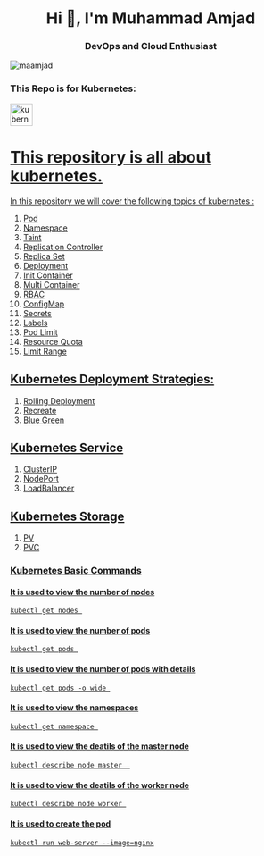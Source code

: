 <h1 align="center">Hi 👋, I'm Muhammad Amjad</h1>
<h3 align="center">DevOps and Cloud Enthusiast</h3>
<p align="left"> <img src="https://komarev.com/ghpvc/?username=maamjad&label=Profile%20views&color=0e75b6&style=flat" alt="maamjad" /> </p>
<h3 align="left">This Repo is for Kubernetes:</h3>
<a href="https://kubernetes.io" target="_blank" rel="noreferrer"> <img src="https://www.vectorlogo.zone/logos/kubernetes/kubernetes-icon.svg" alt="kubernetes" width="40" height="40"/>

# This repository is all about kubernetes.
In this repository we will cover the following topics of kubernetes :

1. Pod
2. Namespace
3. Taint
4. Replication Controller
5. Replica Set
6. Deployment
7. Init Container 
8. Multi Container
9. RBAC
10. ConfigMap
11. Secrets
12. Labels
13. Pod Limit
14. Resource Quota
15. Limit Range
    
## Kubernetes Deployment Strategies:
1. Rolling Deployment
2. Recreate 
3. Blue Green 

## Kubernetes Service
1. ClusterIP
2. NodePort
3. LoadBalancer

## Kubernetes Storage
1. PV
2. PVC

### Kubernetes Basic Commands

#### It is used to view the number of nodes
```
kubectl get nodes 
```
#### It is used to view the number of pods
```
kubectl get pods 
```
#### It is used to view the number of pods with details
```
kubectl get pods -o wide 
```
#### It is used to view the namespaces
```
kubectl get namespace 
```
#### It is used to view the deatils of the master node
```
kubectl describe node master  
```
#### It is used to view the deatils of the worker node
```
kubectl describe node worker 
```
#### It is used to create the pod
```
kubectl run web-server --image=nginx
```
